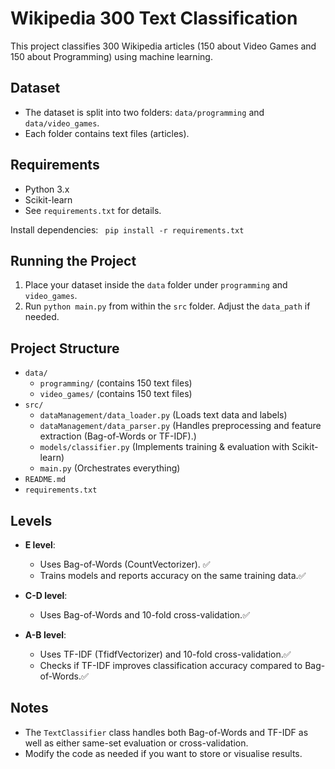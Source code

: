 # Wikipedia 300 Text Classification

This project classifies 300 Wikipedia articles (150 about Video Games and 150 about Programming) using machine learning.

## Dataset
- The dataset is split into two folders: `data/programming` and `data/video_games`.
- Each folder contains text files (articles).

## Requirements
- Python 3.x
- Scikit-learn
- See `requirements.txt` for details.

Install dependencies:
``` pip install -r requirements.txt```


## Running the Project

1. Place your dataset inside the `data` folder under `programming` and `video_games`.
2. Run `python main.py` from within the `src` folder. Adjust the `data_path` if needed.

## Project Structure
- `data/`
   - `programming/` (contains 150 text files)
   - `video_games/` (contains 150 text files)
- `src/`
   - `dataManagement/data_loader.py` (Loads text data and labels)
   - `dataManagement/data_parser.py` (Handles preprocessing and feature extraction (Bag-of-Words or TF-IDF).)
   - `models/classifier.py` (Implements training & evaluation with Scikit-learn)
   - `main.py` (Orchestrates everything)
- `README.md`
- `requirements.txt`

## Levels

- **E level**:
  - Uses Bag-of-Words (CountVectorizer). ✅ 
  - Trains models and reports accuracy on the same training data.✅ 

- **C-D level**:
  - Uses Bag-of-Words and 10-fold cross-validation.✅ 

- **A-B level**:
  - Uses TF-IDF (TfidfVectorizer) and 10-fold cross-validation.✅ 
  - Checks if TF-IDF improves classification accuracy compared to Bag-of-Words.✅ 

## Notes
- The `TextClassifier` class handles both Bag-of-Words and TF-IDF as well as
  either same-set evaluation or cross-validation.
- Modify the code as needed if you want to store or visualise results.
